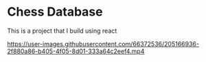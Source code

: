 # Chess Database
This is a project that I build using react 


https://user-images.githubusercontent.com/66372536/205166936-2f880a86-b405-4f05-8d01-333a64c2eef4.mp4

